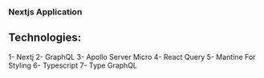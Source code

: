 ### Nextjs Application

## Technologies:

1- Nextj
2- GraphQL
3- Apollo Server Micro
4- React Query
5- Mantine For Styling
6- Typescript
7- Type GraphQL
